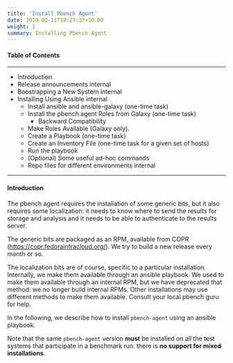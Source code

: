 ```yaml
---
title: 'Install Pbench Agent'
date: 2019-02-11T19:27:37+10:00
weight: 1
summary: Installing Pbench Agent
---
```


#### Table of Contents
---
- Introduction
- Release announcements   internal
- Boostrapping a New System   internal
- Installing Using Ansible   internal
    - Install ansible and ansible-galaxy (one-time task)
    - Install the pbench.agent Roles from Galaxy (one-time task)        
        - Backward Compatibility
    - Make Roles Available (Galaxy only).
    - Create a Playbook (one-time task)
    - Create an Inventory File (one-time task for a given set of hosts)
    - Run the playbook
    - (Optional) Some useful ad-hoc commands
    - Repo files for different environments   internal

---
#### Introduction

The pbench agent requires the installation of some generic bits, but it also requires some localization: it needs to know where to send the results for storage and analysis and it needs to be able to authenticate to the results server.

The generic bits are packaged as an RPM, available from COPR (https://copr.fedorainfracloud.org/). We try to build a new release every month or so.

The localization bits are of course, specific to a particular installation. Internally, we make them available through an ansible playbook. We used to make them available through an internal RPM, but we have deprecated that method: we no longer build internal RPMs. Other installations may use different methods to make them available. Consult your local pbench guru for help.

In the following, we describe how to install `pbench-agent` using an ansible playbook.

Note that the same `pbench-agent` version **must** be installed on all the test systems that participate in a benchmark run: there is **no support for mixed installations**.

